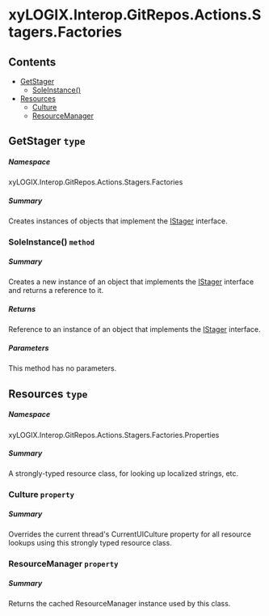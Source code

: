 <a name='assembly'></a>
# xyLOGIX.Interop.GitRepos.Actions.Stagers.Factories

## Contents

- [GetStager](#T-xyLOGIX-Interop-GitRepos-Actions-Stagers-Factories-GetStager 'xyLOGIX.Interop.GitRepos.Actions.Stagers.Factories.GetStager')
  - [SoleInstance()](#M-xyLOGIX-Interop-GitRepos-Actions-Stagers-Factories-GetStager-SoleInstance 'xyLOGIX.Interop.GitRepos.Actions.Stagers.Factories.GetStager.SoleInstance')
- [Resources](#T-xyLOGIX-Interop-GitRepos-Actions-Stagers-Factories-Properties-Resources 'xyLOGIX.Interop.GitRepos.Actions.Stagers.Factories.Properties.Resources')
  - [Culture](#P-xyLOGIX-Interop-GitRepos-Actions-Stagers-Factories-Properties-Resources-Culture 'xyLOGIX.Interop.GitRepos.Actions.Stagers.Factories.Properties.Resources.Culture')
  - [ResourceManager](#P-xyLOGIX-Interop-GitRepos-Actions-Stagers-Factories-Properties-Resources-ResourceManager 'xyLOGIX.Interop.GitRepos.Actions.Stagers.Factories.Properties.Resources.ResourceManager')

<a name='T-xyLOGIX-Interop-GitRepos-Actions-Stagers-Factories-GetStager'></a>
## GetStager `type`

##### Namespace

xyLOGIX.Interop.GitRepos.Actions.Stagers.Factories

##### Summary

Creates instances of objects that implement the
[IStager](#T-xyLOGIX-Interop-GitRepos-Actions-Stagers-Interfaces-IStager 'xyLOGIX.Interop.GitRepos.Actions.Stagers.Interfaces.IStager')
interface.

<a name='M-xyLOGIX-Interop-GitRepos-Actions-Stagers-Factories-GetStager-SoleInstance'></a>
### SoleInstance() `method`

##### Summary

Creates a new instance of an object that implements the
[IStager](#T-xyLOGIX-Interop-GitRepos-Actions-Stagers-Interfaces-IStager 'xyLOGIX.Interop.GitRepos.Actions.Stagers.Interfaces.IStager')
interface and returns a reference to it.

##### Returns

Reference to an instance of an object that implements the
[IStager](#T-xyLOGIX-Interop-GitRepos-Actions-Stagers-Interfaces-IStager 'xyLOGIX.Interop.GitRepos.Actions.Stagers.Interfaces.IStager')
interface.

##### Parameters

This method has no parameters.

<a name='T-xyLOGIX-Interop-GitRepos-Actions-Stagers-Factories-Properties-Resources'></a>
## Resources `type`

##### Namespace

xyLOGIX.Interop.GitRepos.Actions.Stagers.Factories.Properties

##### Summary

A strongly-typed resource class, for looking up localized strings, etc.

<a name='P-xyLOGIX-Interop-GitRepos-Actions-Stagers-Factories-Properties-Resources-Culture'></a>
### Culture `property`

##### Summary

Overrides the current thread's CurrentUICulture property for all
  resource lookups using this strongly typed resource class.

<a name='P-xyLOGIX-Interop-GitRepos-Actions-Stagers-Factories-Properties-Resources-ResourceManager'></a>
### ResourceManager `property`

##### Summary

Returns the cached ResourceManager instance used by this class.
